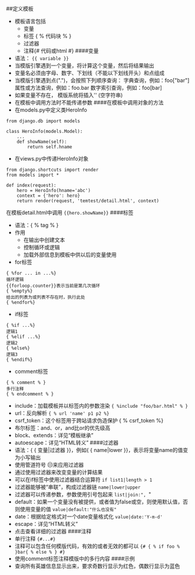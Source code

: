 ##定义模板
* 模板语言包括
    * 变量
    * 标签 { % 代码块 % }
    * 过滤器
    * 注释{# 代码或html #}
####变量
* 语法：
`{{ variable }}`
* 当模版引擎遇到一个变量，将计算这个变量，然后将结果输出
* 变量名必须由字母、数字、下划线（不能以下划线开头）和点组成
* 当模版引擎遇到点(".")，会按照下列顺序查询：
    字典查询，例如：foo["bar"]
    属性或方法查询，例如：foo.bar
    数字索引查询，例如：foo[bar]
* 如果变量不存在， 模版系统将插入'' (空字符串)
* 在模板中调用方法时不能传递参数
####在模板中调用对象的方法
* 在models.py中定义类HeroInfo
```
from django.db import models

class HeroInfo(models.Model):
    ...
    def showName(self):
        return self.hname
```
* 在views.py中传递HeroInfo对象
```
from django.shortcuts import render
from models import *

def index(request):
    hero = HeroInfo(hname='abc')
    context = {'hero': hero}
    return render(request, 'temtest/detail.html', context)
```
在模板detail.html中调用
`{{hero.showName}}`
####标签
* 语法：{ % tag % }
* 作用
    * 在输出中创建文本
    * 控制循环或逻辑
    * 加载外部信息到模板中供以后的变量使用
* for标签
```
{ %for ... in ...%}
循环逻辑
{{forloop.counter}}表示当前是第几次循环
{ %empty%}
给出的列表为或列表不存在时，执行此处
{ %endfor%}
```
* if标签
```
{ %if ...%}
逻辑1
{ %elif ...%}
逻辑2
{ %else%}
逻辑3
{ %endif%}
```
* comment标签
```
{ % comment % }
多行注释
{ % endcomment % }
```
* include：加载模板并以标签内的参数渲染
`{ %include "foo/bar.html" % }`
* url：反向解析
`{ % url 'name' p1 p2 %}`
* csrf_token：这个标签用于跨站请求伪造保护
{ % csrf_token %}
* 布尔标签：and、or，and比or的优先级高
* block、extends：详见“模板继承”
* autoescape：详见“HTML转义”
####过滤器
* 语法：{ { 变量|过滤器 }}，例如{ { name|lower }}，表示将变量name的值变为小写输出
* 使用管道符号 (|)来应用过滤器
* 通过使用过滤器来改变变量的计算结果
* 可以在if标签中使用过滤器结合运算符
`if list1|length > 1`
* 过滤器能够被“串联”，构成过滤器链
`name|lower|upper`
* 过滤器可以传递参数，参数使用引号包起来
`list|join:", `"
* default：如果一个变量没有被提供，或者值为false或空，则使用默认值，否则使用变量的值
`value|default:"什么也没有"`
* date：根据给定格式对一个date变量格式化
`value|date:'Y-m-d'`
* escape：详见“HTML转义”
* 点击查看详细的过滤器
####注释
* 单行注释
`{#...#}`
* 注释可以包含任何模版代码，有效的或者无效的都可以
`{# { % if foo % }bar{ % else % } #}`
* 使用comment标签注释模版中的多行内容
####示例
* 查询所有英雄信息显示出来，要求奇数行显示为红色，偶数行显示为蓝色